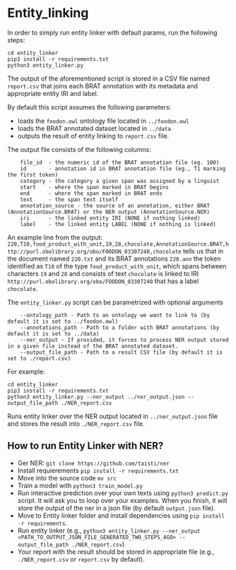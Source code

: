 # Entity_linking
In order to simply run entity linker with default params, run the following steps:
```
cd entity_linker
pip3 install -r requirements.txt
python3 entity_linker.py
```

The output of the aforementioned script is stored in a CSV file named `report.csv` that joins each BRAT annotation with its metadata and appropriate entity IRI and label.

By default this script assumes the following parameters:
- loads the `foodon.owl` ontology file located in `../foodon.owl`
- loads the BRAT annotated dataset located in `../data`
- outputs the result of entity linking to `report.csv` file.



The output file consists of the following columns:
```
    file_id  - the numeric id of the BRAT annotation file (eg. 100)
    id       - annotation id in BRAT annotation file (eg., T1 marking the first token)
    category - the category a given span was assigned by a linguist
    start    - where the span marked in BRAT begins
    end      - where the span marked in BRAT ends
    text     - the span text itself
    annotation_source - the source of an annotation, either BRAT (AnnotationSource.BRAT) or the NER output (AnnotationSource.NER)
    iri      - the linked entity IRI (NONE if nothing linked)
    label    - the linked entity LABEL (NONE if nothing is linked)

```
An example line from the output:
`220,T10,food_product_with_unit,19,28,chocolate,AnnotationSource.BRAT,http://purl.obolibrary.org/obo/FOODON_03307240,chocolate`
tells us that in the document named `220.txt` and its BRAT annotations `220.ann` the token identified as `T10` of the type `food_product_with_unit`, which spans between characters `19` and `28` and consists of text `chocolate` is linked to IRI `http://purl.obolibrary.org/obo/FOODON_03307240` that has a label `chocolate`.



The `entity_linker.py` script can be parametrized with optional arguments
```
    --ontology_path - Path to an ontology we want to link to (by default it is set to ../foodon.owl)
    --annotations_path - Path to a folder with BRAT annotations (by default it is set to ../data)
    --ner_output - If provided, it forces to process NER output stored in a given file instead of the BRAT annotated dataset.
    --output_file_path - Path to a result CSV file (by default it is set to ./report.csv)
```

For example: 
```
cd entity_linker
pip3 install -r requirements.txt
python3 entity_linker.py --ner_output ../ner_output.json --output_file_path ./NER_report.csv
```
Runs entity linker over the NER output located in `../ner_output.json` file and stores the result into `./NER_report.csv` file.

## How to run Entity Linker with NER?
- Ger NER: `git clone https://github.com/taisti/ner`
- Install requierements `pip install -r requirements.txt`
- Move into the source code `mv src`
- Train a model with `python3 train_model.py`
- Run interactive prediction over your own texts using `python3 predict.py` script. It will ask you to loop over your examples. When you finish, it will store the output of the ner in a json file (by default `output.json` file).
- Move to Entity linker folder and install dependencies using `pip install -r requirements`.
- Run entity linker (e.g., `python3 entity_linker.py --ner_output <PATH_TO_OUTPUT_JSON_FILE_GENERATED_TWO_STEPS_AGO> --output_file_path ./NER_report.csv`)
- Your report with the result should be stored in appropriate file (e.g., `./NER_report.csv` or `report.csv` by default).

